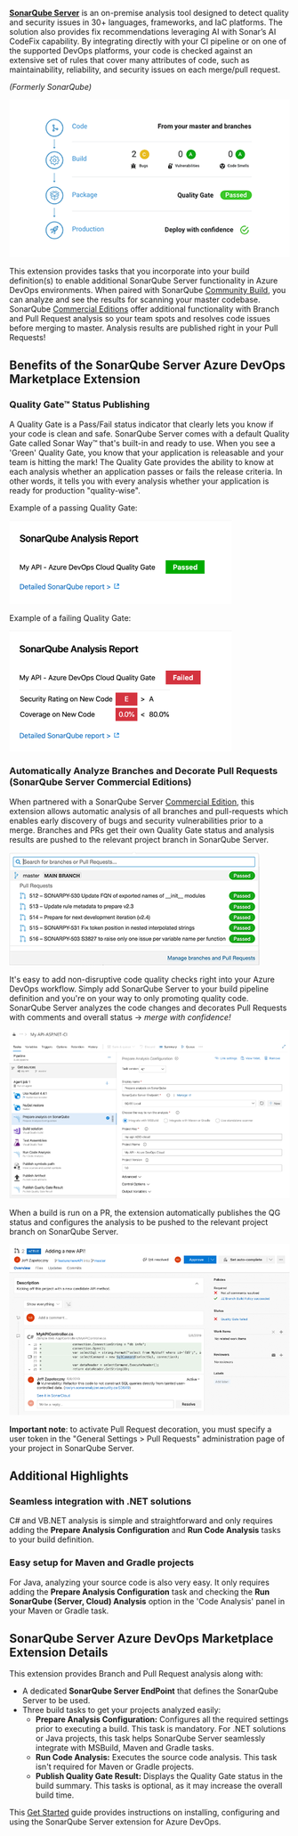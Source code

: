 **[SonarQube Server][SQS]** is an on-premise analysis tool designed to detect quality and security issues in 30+ languages, frameworks, and IaC platforms. The solution also provides fix recommendations leveraging AI with Sonar’s AI CodeFix capability. By integrating directly with your CI pipeline or on one of the supported DevOps platforms, your code is checked against an extensive set of rules that cover many attributes of code, such as maintainability, reliability, and security issues on each merge/pull request.

_(Formerly SonarQube)_

![SonarQube Server in Your Workflow](img/tasks.png)

This extension provides tasks that you incorporate into your build definition(s) to enable additional SonarQube Server functionality in Azure DevOps environments. When paired with SonarQube [Community Build][CB], you can analyze and see the results for scanning your master codebase. SonarQube [Commercial Editions][CE] offer additional functionality with Branch and Pull Request analysis so your team spots and resolves code issues before merging to master. Analysis results are published right in your Pull Requests!

## Benefits of the SonarQube Server Azure DevOps Marketplace Extension

### Quality Gate™ Status Publishing

A Quality Gate is a Pass/Fail status indicator that clearly lets you know if your code is clean and safe. SonarQube Server comes with a default Quality Gate called Sonar Way™ that's built-in and ready to use. When you see a 'Green' Quality Gate, you know that your application is releasable and your team is hitting the mark! The Quality Gate provides the ability to know at each analysis whether an application passes or fails the release criteria. In other words, it tells you with every analysis whether your application is ready for production "quality-wise".

Example of a passing Quality Gate:

![Passed Quality Gate](img/sq-analysis-report-passed.png)

Example of a failing Quality Gate:

![Failed Quality Gate](img/sq-analysis-report-failed.png)

### Automatically Analyze Branches and Decorate Pull Requests (SonarQube Server Commercial Editions)

When partnered with a SonarQube Server [Commercial Edition][CE], this extension allows automatic analysis of all branches and pull-requests which enables early discovery of bugs and security vulnerabilities prior to a merge. Branches and PRs get their own Quality Gate status and analysis results are pushed to the relevant project branch in SonarQube Server.

![Branches](img/branches.png)

It's easy to add non-disruptive code quality checks right into your Azure DevOps workflow. Simply add SonarQube Server to your build pipeline definition and you're on your way to only promoting quality code. SonarQube Server analyzes the code changes and decorates Pull Requests with comments and overall status -> _merge with confidence!_

![Build Config](img/Build-pipeline.png)

When a build is run on a PR, the extension automatically publishes the QG status and configures the analysis to be pushed to the relevant project branch on SonarQube Server.

![PR-Decoration](img/pull-request-decoration.png)

**Important note**: to activate Pull Request decoration, you must specify a user token in the "General Settings > Pull Requests" administration page of your project in SonarQube Server.

## Additional Highlights

### Seamless integration with .NET solutions

C# and VB.NET analysis is simple and straightforward and only requires adding the **Prepare Analysis Configuration** and **Run Code Analysis** tasks to your build definition.

### Easy setup for Maven and Gradle projects

For Java, analyzing your source code is also very easy. It only requires adding the **Prepare Analysis Configuration** task and checking the **Run SonarQube (Server, Cloud) Analysis** option in the 'Code Analysis' panel in your Maven or Gradle task.

## SonarQube Server Azure DevOps Marketplace Extension Details

This extension provides Branch and Pull Request analysis along with:

- A dedicated **SonarQube Server EndPoint** that defines the SonarQube Server to be used.
- Three build tasks to get your projects analyzed easily:
  - **Prepare Analysis Configuration:** Configures all the required settings prior to executing a build. This task is mandatory. For .NET solutions or Java projects, this task helps SonarQube Server seamlessly integrate with MSBuild, Maven and Gradle tasks.
  - **Run Code Analysis:** Executes the source code analysis. This task isn't required for Maven or Gradle projects.
  - **Publish Quality Gate Result:** Displays the Quality Gate status in the build summary. This tasks is optional, as it may increase the overall build time.

This [Get Started][getstarted] guide provides instructions on installing, configuring and using the SonarQube Server extension for Azure DevOps.

[SQS]: https://www.sonarsource.com/products/sonarqube/
[CB]: https://www.sonarsource.com/open-source-editions/sonarqube-community-edition/
[CE]: https://www.sonarsource.com/plans-and-pricing/sonarqube/
[getstarted]: https://docs.sonarsource.com/sonarqube/latest/analyzing-source-code/scanners/sonarqube-extension-for-azure-devops/
